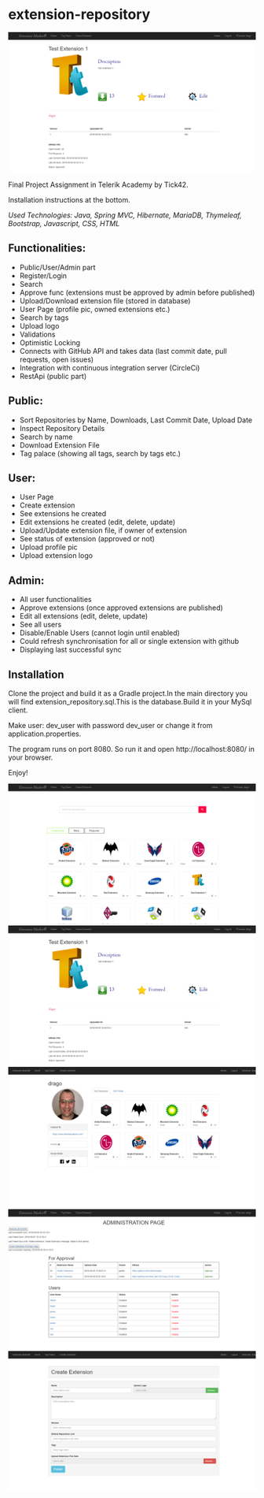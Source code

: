 # extension-repository

![alt text](https://github.com/busarova/extension-repository/blob/master/src/main/resources/static/pics/presentation_pic2.png)

Final Project Assignment in Telerik Academy by Tick42.

Installation instructions at the bottom.

*Used Technologies: Java, Spring MVC, Hibernate, MariaDB, Thymeleaf, Bootstrap, Javascript, CSS, HTML*

## Functionalities:

- Public/User/Admin part
- Register/Login 
- Search
- Approve func (extensions must be approved by admin before published)
- Upload/Download extension file (stored in database)
- User Page (profile pic, owned extensions etc.)
- Search by tags
- Upload logo
- Validations
- Optimistic Locking
- Connects with GitHub API and takes data (last commit date, pull requests, open issues)
- Integration with continuous integration server (CircleCi)
- RestApi (public part)

## Public:

- Sort Repositories by Name, Downloads, Last Commit Date, Upload Date
- Inspect Repository Details
- Search by name
- Download Extension File
- Tag palace (showing all tags, search by tags etc.)

## User:

- User Page
- Create extension
- See extensions he created
- Edit extensions he created (edit, delete, update)
- Upload/Update extension file, if owner of extension
- See status of extension (approved or not)
- Upload profile pic
- Upload extension logo

## Admin:

- All user functionalities
- Approve extensions (once approved extensions are published)
- Edit all extensions (edit, delete, update)
- See all users
- Disable/Enable Users (cannot login until enabled)
- Could refresh synchronisation for all or single extension with github
- Displaying last successful sync


## Installation

Clone the project and build it as a Gradle project.In the main directory you will find extension_repository.sql.This is the database.Build it in your MySql client.

Make user: dev_user with password dev_user  or change it from application.properties.

The program runs on port 8080.  So run it and open http://localhost:8080/ in your browser. 

Enjoy!


![alt text](https://github.com/busarova/extension-repository/blob/master/src/main/resources/static/pics/presentation_pic1.png)
![alt text](https://github.com/busarova/extension-repository/blob/master/src/main/resources/static/pics/presentation_pic2.png)
![alt text](https://github.com/busarova/extension-repository/blob/master/src/main/resources/static/pics/presentation_pic3.png)
![alt text](https://github.com/busarova/extension-repository/blob/master/src/main/resources/static/pics/presentation_pic4.png)
![alt text](https://github.com/busarova/extension-repository/blob/master/src/main/resources/static/pics/presentation_pic5.png)
